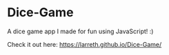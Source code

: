 # Dice-Game
A dice game app I made for fun using JavaScript! :)

Check it out here:
https://larreth.github.io/Dice-Game/
